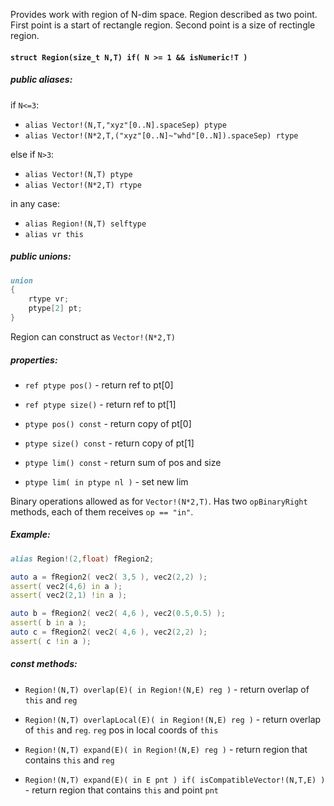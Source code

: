Provides work with region of N-dim space. Region described as
two point. First point is a start of rectangle region. Second point
is a size of rectingle region.

#### `struct Region(size_t N,T) if( N >= 1 && isNumeric!T )`

##### public aliases: 

if `N<=3`:

- `alias Vector!(N,T,"xyz"[0..N].spaceSep) ptype`
- `alias Vector!(N*2,T,("xyz"[0..N]~"whd"[0..N]).spaceSep) rtype`

else if `N>3`:

- `alias Vector!(N,T) ptype`
- `alias Vector!(N*2,T) rtype`

in any case:

- `alias Region!(N,T) selftype`
- `alias vr this`

##### public unions:

```d
union
{
    rtype vr;
    ptype[2] pt;
}
```

Region can construct as `Vector!(N*2,T)`

##### properties:

- `ref ptype pos()` - return ref to pt[0]
- `ref ptype size()` - return ref to pt[1]

- `ptype pos() const` - return copy of pt[0]
- `ptype size() const` - return copy of pt[1]

- `ptype lim() const` - return sum of pos and size
- `ptype lim( in ptype nl )` - set new lim

Binary operations allowed as for `Vector!(N*2,T)`.
Has two `opBinaryRight` methods, each of them receives 
`op == "in"`.

##### Example: 

```d
alias Region!(2,float) fRegion2;

auto a = fRegion2( vec2( 3,5 ), vec2(2,2) );
assert( vec2(4,6) in a );
assert( vec2(2,1) !in a );

auto b = fRegion2( vec2( 4,6 ), vec2(0.5,0.5) );
assert( b in a );
auto c = fRegion2( vec2( 4,6 ), vec2(2,2) );
assert( c !in a );
```

##### const methods:

- `Region!(N,T) overlap(E)( in Region!(N,E) reg )` - return overlap of `this`
  and `reg`

- `Region!(N,T) overlapLocal(E)( in Region!(N,E) reg )` - return overlap of `this`
  and `reg`. `reg` pos in local coords of `this`

- `Region!(N,T) expand(E)( in Region!(N,E) reg )` - return region that contains
  `this` and `reg`

- `Region!(N,T) expand(E)( in E pnt ) if( isCompatibleVector!(N,T,E) )` - return region that contains
  `this` and point `pnt`
